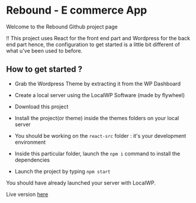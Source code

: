 # Rebound - E commerce App

Welcome to the Rebound Github project page


!! This project uses React for the front end part and Wordpress for the back end part hence, the configuration to get started is a little bit different of what u've been used to before.


## How to get started ?

- Grab the Wordpress Theme by extracting it from the WP Dashboard

- Create a local server using the LocalWP Software (made by flywheel)

- Download this project

- Install the project(or theme) inside the themes folders on your local server

- You should be working on the `react-src` folder : it's your development environment

- Inside this particular folder, launch the ```npm i``` command to install the dependencies

- Launch the project by typing ```npm start```

You should have already launched your server with LocalWP.

Live version [here](https://reboundco.fr/shop)
